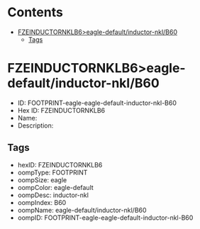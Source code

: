 



Contents
========

* [FZEINDUCTORNKLB6>eagle-default/inductor-nkl/B60](#fzeinductornklb6eagle-defaultinductor-nklb60)
	* [Tags](#tags)

# FZEINDUCTORNKLB6>eagle-default/inductor-nkl/B60

- ID: FOOTPRINT-eagle-eagle-default-inductor-nkl-B60
- Hex ID: FZEINDUCTORNKLB6
- Name: 
- Description: 

## Tags

- hexID: FZEINDUCTORNKLB6
- oompType: FOOTPRINT
- oompSize: eagle
- oompColor: eagle-default
- oompDesc: inductor-nkl
- oompIndex: B60
- oompName: eagle-default/inductor-nkl/B60
- oompID: FOOTPRINT-eagle-eagle-default-inductor-nkl-B60
